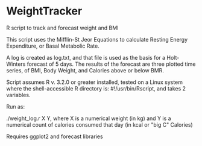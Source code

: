 # WeightTracker
R script to track and forecast weight and BMI

This script uses the Mifflin-St Jeor Equations to calculate Resting Energy Expenditure, or Basal Metabolic Rate. 

A log is created as log.txt, and that file is used as the basis for a Holt-Winters forecast of 5 days. The results of the forecast are three plotted time series, of BMI, Body Weight, and Calories above or below BMR.

Script assumes R v. 3.2.0 or greater installed, tested on a Linux system where the shell-accessible R directory is:
 #!/usr/bin/Rscript, and takes 2 variables.

Run as:

./weight_log.r X Y, where X is a numerical weight (in kg) and Y is a numerical count of calories consumed that day (in kcal or "big C" Calories)


Requires ggplot2 and forecast libraries
